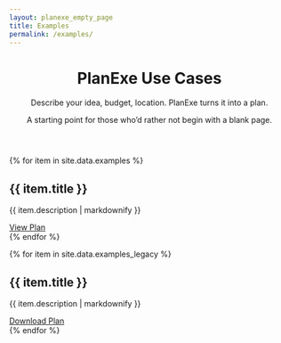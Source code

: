 ```yaml
---
layout: planexe_empty_page
title: Examples
permalink: /examples/
---
```


<header class="post-header planexe-examples-header">
<h1 class="post-title">PlanExe Use Cases</h1>
<div class="header-description">
    <p class="subtitle">Describe your idea, budget, location. PlanExe turns it into a plan.</p>
    <p class="description">A starting point for those who’d rather not begin with a blank page.</p>
</div>
</header>

{% for item in site.data.examples %}
<div class="examples-card">
<h2>{{ item.title }}</h2>
<p>{{ item.description | markdownify }}</p>
<a class="examples-card-arrow-link" href="../{{ item.report_link }}">View Plan</a>
</div>
{% endfor %}


{% for item in site.data.examples_legacy %}
<div class="examples-card">
<h2>{{ item.title }}</h2>
<p>{{ item.description | markdownify }}</p>
<a href="{{ item.download_link }}">Download Plan</a>
</div>
{% endfor %}
